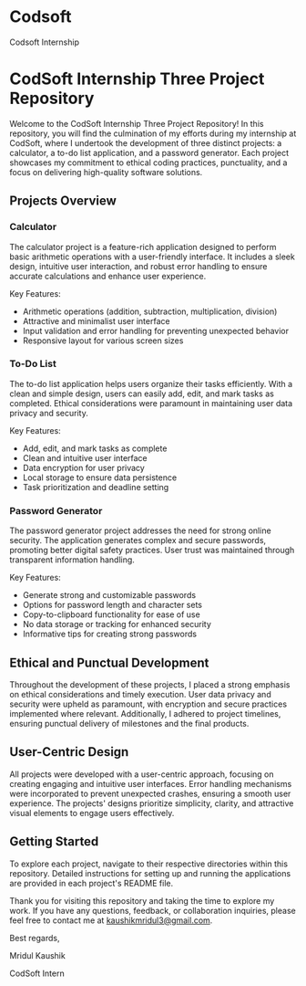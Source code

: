 # Codsoft
Codsoft Internship
# CodSoft Internship Three Project Repository

Welcome to the CodSoft Internship Three Project Repository! In this repository, you will find the culmination of my efforts during my internship at CodSoft, where I undertook the development of three distinct projects: a calculator, a to-do list application, and a password generator. Each project showcases my commitment to ethical coding practices, punctuality, and a focus on delivering high-quality software solutions.

## Projects Overview

### Calculator
The calculator project is a feature-rich application designed to perform basic arithmetic operations with a user-friendly interface. It includes a sleek design, intuitive user interaction, and robust error handling to ensure accurate calculations and enhance user experience.

Key Features:
- Arithmetic operations (addition, subtraction, multiplication, division)
- Attractive and minimalist user interface
- Input validation and error handling for preventing unexpected behavior
- Responsive layout for various screen sizes

### To-Do List
The to-do list application helps users organize their tasks efficiently. With a clean and simple design, users can easily add, edit, and mark tasks as completed. Ethical considerations were paramount in maintaining user data privacy and security.

Key Features:
- Add, edit, and mark tasks as complete
- Clean and intuitive user interface
- Data encryption for user privacy
- Local storage to ensure data persistence
- Task prioritization and deadline setting

### Password Generator
The password generator project addresses the need for strong online security. The application generates complex and secure passwords, promoting better digital safety practices. User trust was maintained through transparent information handling.

Key Features:
- Generate strong and customizable passwords
- Options for password length and character sets
- Copy-to-clipboard functionality for ease of use
- No data storage or tracking for enhanced security
- Informative tips for creating strong passwords

## Ethical and Punctual Development

Throughout the development of these projects, I placed a strong emphasis on ethical considerations and timely execution. User data privacy and security were upheld as paramount, with encryption and secure practices implemented where relevant. Additionally, I adhered to project timelines, ensuring punctual delivery of milestones and the final products.

## User-Centric Design

All projects were developed with a user-centric approach, focusing on creating engaging and intuitive user interfaces. Error handling mechanisms were incorporated to prevent unexpected crashes, ensuring a smooth user experience. The projects' designs prioritize simplicity, clarity, and attractive visual elements to engage users effectively.

## Getting Started

To explore each project, navigate to their respective directories within this repository. Detailed instructions for setting up and running the applications are provided in each project's README file.

Thank you for visiting this repository and taking the time to explore my work. If you have any questions, feedback, or collaboration inquiries, please feel free to contact me at kaushikmridul3@gmail.com.

Best regards,

Mridul Kaushik

CodSoft Intern

